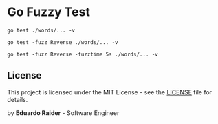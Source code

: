 # Go Fuzzy Test

```
go test ./words/... -v
```

```
go test -fuzz Reverse ./words/... -v
```

```
go test -fuzz Reverse -fuzztime 5s ./words/... -v
```


## License

This project is licensed under the MIT License - see the [LICENSE](LICENSE) file for details.

by **Eduardo Raider** - Software Engineer